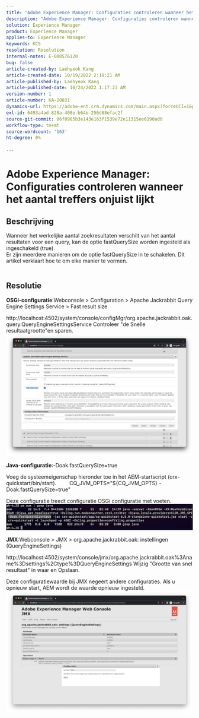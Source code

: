 ```yaml
---
title: 'Adobe Experience Manager: Configuraties controleren wanneer het aantal treffers onjuist lijkt'
description: "Adobe Experience Manager: Configuraties controleren wanneer het aantal treffers onjuist lijkt"
solution: Experience Manager
product: Experience Manager
applies-to: Experience Manager
keywords: KCS
resolution: Resolution
internal-notes: E-000576120
bug: false
article-created-by: Laehyeok Kang
article-created-date: 10/19/2022 2:18:21 AM
article-published-by: Laehyeok Kang
article-published-date: 10/24/2022 1:17:23 AM
version-number: 1
article-number: KA-20831
dynamics-url: https://adobe-ent.crm.dynamics.com/main.aspx?forceUCI=1&pagetype=entityrecord&etn=knowledgearticle&id=9b90084b-544f-ed11-bba2-0022480867bd
exl-id: 6493a4ad-828a-408e-b64e-256d88efac2f
source-git-commit: 06f0985b3e143e163f1539e72e11315ee6190ad0
workflow-type: tm+mt
source-wordcount: '163'
ht-degree: 0%

---
```


# Adobe Experience Manager: Configuraties controleren wanneer het aantal treffers onjuist lijkt

## Beschrijving

Wanneer het werkelijke aantal zoekresultaten verschilt van het aantal resultaten voor een query, kan de optie fastQuerySize worden ingesteld als ingeschakeld (true).
<br>Er zijn meerdere manieren om de optie fastQuerySize in te schakelen. Dit artikel verklaart hoe te om elke manier te vormen.
<br> 

## Resolutie


<b>OSGi-configuratie</b>:Webconsole > Configuration > Apache Jackrabbit Query Engine Settings Service > Fast result size

http://localhost:4502/system/console/configMgr/org.apache.jackrabbit.oak.query.QueryEngineSettingsService Controleer &quot;de Snelle resultaatgrootte&quot;en sparen.
   ![](assets/cef3b476-b74f-ed11-bba2-0022480867bd.png)

<b>Java-configuratie</b>:-Doak.fastQuerySize=true

Voeg de systeemeigenschap hieronder toe in het AEM-startscript (crx-quickstart/bin/start).
        CQ_JVM_OPTS=&quot;${CQ_JVM_OPTS} -Doak.fastQuerySize=true&quot;

Deze configuratie treedt configuratie OSGi configuratie met voeten.
    ![](assets/4afe8a85-b74f-ed11-bba2-0022480867bd.png)

<b>JMX</b>:Webconsole > JMX > org.apache.jackrabbit.oak: instellingen (QueryEngineSettings)

http://localhost:4502/system/console/jmx/org.apache.jackrabbit.oak%3Aname%3Dsettings%2Ctype%3DQueryEngineSettings Wijzig &quot;Grootte van snel resultaat&quot; in waar en Opslaan.

Deze configuratiewaarde bij JMX negeert andere configuraties. Als u opnieuw start, AEM wordt de waarde opnieuw ingesteld.
![](assets/8592cd98-b74f-ed11-bba2-0022480867bd.png)

